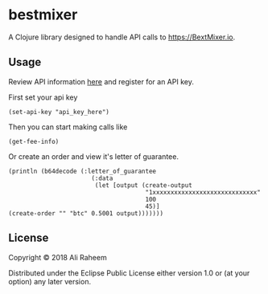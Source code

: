 # bestmixer

A Clojure library designed to handle API calls to https://BextMixer.io.

## Usage

Review API information [here](https://bestmixer.io/en/api) and register for an API key.

First set your api key

```
(set-api-key "api_key_here")
```

Then you can start making calls like

```
(get-fee-info)
```

Or create an order and view it's letter of guarantee.

```
(println (b64decode (:letter_of_guarantee
                       (:data
                        (let [output (create-output
                                      "1xxxxxxxxxxxxxxxxxxxxxxxxxxxxx"
                                      100
                                      45)]
(create-order "" "btc" 0.5001 output)))))))
```

## License

Copyright © 2018 Ali Raheem

Distributed under the Eclipse Public License either version 1.0 or (at
your option) any later version.
